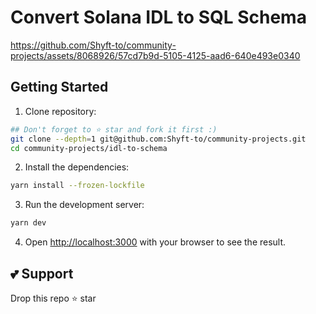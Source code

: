 # Convert Solana IDL to SQL Schema

https://github.com/Shyft-to/community-projects/assets/8068926/57cd7b9d-5105-4125-aad6-640e493e0340

## Getting Started

1. Clone repository:
```bash
## Don't forget to ⭐ star and fork it first :)
git clone --depth=1 git@github.com:Shyft-to/community-projects.git
cd community-projects/idl-to-schema
```
2. Install the dependencies:
```bash
yarn install --frozen-lockfile
```
3. Run the development server:
```bash
yarn dev
```
4. Open [http://localhost:3000](http://localhost:3000) with your browser to see the result.

## 💕 Support
Drop this repo ⭐ star
